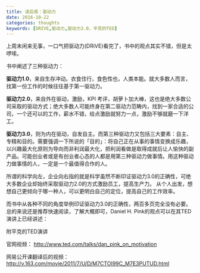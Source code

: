 ```yaml
---
title: 读后感：驱动力
date: 2016-10-22
categories: thoughts
keywords: [DRIVE,驱动力,驱动力3.0，平克的TED]
---
```


上周末闲来无事，一口气把驱动力(DRiVE)看完了，书中的观点其实不错，但是太啰嗦。

书中阐述了三种驱动力：

**驱动力1.0**，来自生存冲动。衣食住行，食色性也，人类本能。就大多数人而言，找第一份工作的时候往往基于第一驱动力。

**驱动力2.0**，来自外在驱动，激励，KPI 考评，胡萝卜加大棒，这也是绝大多数公司采取的驱动方式；绝大多数人可能终身在第二驱动力范畴内，找到一家合适的公司，一个还可以的工作，薪水不错，给点激励就努力一点，激励不够就磨一下洋工。

**驱动力3.0**，则为内在驱动，自发自主。而第三种驱动力又包括三大要素：自主、专精和目的。需要强调一下所说的「目的」：将自己正在从事的事情变换成乐趣，以兴趣最大化原则为导向而非利润最大化，把利润看做是取得成就后让人愉快的副产品。可能创业者或是有创业者心态的人都是用第三种驱动力做事情。用这种驱动力做事情的人，一定是一个最值得合作的人。

所谓的科学向左，企业向右指的就是科学虽然不断印证驱动力3.0的正确性，可绝大多数企业却始终采取驱动力2.0的方式激励员工，提高生产力。
从个人出发，想想自己更倾向于哪一种人，可以更明白自己的定位，提高自己的工作效率。

而书中从各种不同的角度举例印证驱动力3.0的正确性，两百多页完全没有必要。总的来说还是推荐快速阅读，了解大概即可，Daniel H. Pink的观点可以在其TED演讲上已经讲述：

附平克的TED演讲

官网视频：
http://www.ted.com/talks/dan_pink_on_motivation

网易公开课翻译后的视频：
http://v.163.com/movie/2011/7/U/D/M7CTOI99C_M7E3PUTUD.html	
	
	